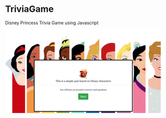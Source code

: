# TriviaGame

Disney Princess Trivia Game using Javascript

<img src="https://github.com/biancaslmn/TriviaGame/blob/master/assets/images/frontpage.png">
